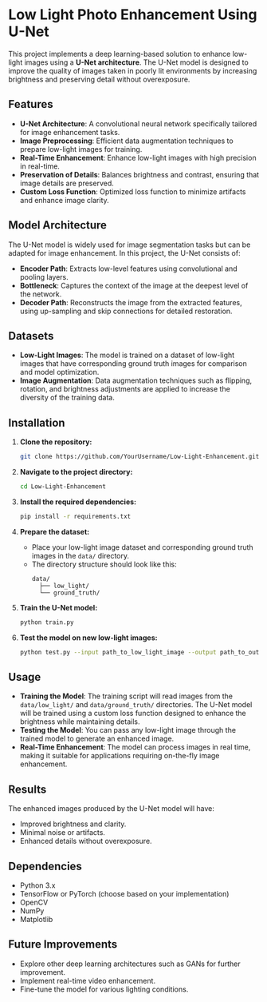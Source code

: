 # Low Light Photo Enhancement Using U-Net

This project implements a deep learning-based solution to enhance low-light images using a **U-Net architecture**. The U-Net model is designed to improve the quality of images taken in poorly lit environments by increasing brightness and preserving detail without overexposure.

## Features

- **U-Net Architecture**: A convolutional neural network specifically tailored for image enhancement tasks.
- **Image Preprocessing**: Efficient data augmentation techniques to prepare low-light images for training.
- **Real-Time Enhancement**: Enhance low-light images with high precision in real-time.
- **Preservation of Details**: Balances brightness and contrast, ensuring that image details are preserved.
- **Custom Loss Function**: Optimized loss function to minimize artifacts and enhance image clarity.

## Model Architecture

The U-Net model is widely used for image segmentation tasks but can be adapted for image enhancement. In this project, the U-Net consists of:

- **Encoder Path**: Extracts low-level features using convolutional and pooling layers.
- **Bottleneck**: Captures the context of the image at the deepest level of the network.
- **Decoder Path**: Reconstructs the image from the extracted features, using up-sampling and skip connections for detailed restoration.

## Datasets

- **Low-Light Images**: The model is trained on a dataset of low-light images that have corresponding ground truth images for comparison and model optimization.
- **Image Augmentation**: Data augmentation techniques such as flipping, rotation, and brightness adjustments are applied to increase the diversity of the training data.

## Installation

1. **Clone the repository:**
   ```bash
   git clone https://github.com/YourUsername/Low-Light-Enhancement.git
   ```

2. **Navigate to the project directory:**
   ```bash
   cd Low-Light-Enhancement
   ```

3. **Install the required dependencies:**
   ```bash
   pip install -r requirements.txt
   ```

4. **Prepare the dataset:**
   - Place your low-light image dataset and corresponding ground truth images in the `data/` directory.
   - The directory structure should look like this:
     ```
     data/
       ├── low_light/
       └── ground_truth/
     ```

5. **Train the U-Net model:**
   ```bash
   python train.py
   ```

6. **Test the model on new low-light images:**
   ```bash
   python test.py --input path_to_low_light_image --output path_to_output_image
   ```

## Usage

- **Training the Model**: The training script will read images from the `data/low_light/` and `data/ground_truth/` directories. The U-Net model will be trained using a custom loss function designed to enhance the brightness while maintaining details.
- **Testing the Model**: You can pass any low-light image through the trained model to generate an enhanced image.
- **Real-Time Enhancement**: The model can process images in real time, making it suitable for applications requiring on-the-fly image enhancement.

## Results

The enhanced images produced by the U-Net model will have:

- Improved brightness and clarity.
- Minimal noise or artifacts.
- Enhanced details without overexposure.

## Dependencies

- Python 3.x
- TensorFlow or PyTorch (choose based on your implementation)
- OpenCV
- NumPy
- Matplotlib

## Future Improvements

- Explore other deep learning architectures such as GANs for further improvement.
- Implement real-time video enhancement.
- Fine-tune the model for various lighting conditions.

